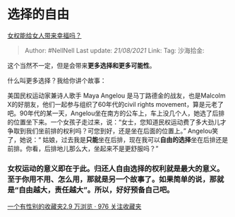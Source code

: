 # 选择的自由
[女权能给女人带来幸福吗？](https://www.zhihu.com/question/312312869/answer/605929230)

> Author: #NellNell
> Last update: *21/08/2021*
> Link:
> Tag:
> 沙海拾金:

这个当然不一定，但是会带来**更多选择和更多可能性**。

什么叫更多选择？我给你讲个故事：

美国民权运动家兼诗人歌手 Maya Angelou 是马丁路德金的战友，也是Malcolm X的好朋友，他们一起参与组织了60年代的civil rights movement，算是元老了吧。90年代的某一天，Angelou坐在南方的公车上，车上没几个人，她选了后排的位置坐下来。一个女孩子走过来，说：“女士，您知道民权运动费了多大劲儿才争取到我们坐前排的权利吗？可您到好，还是坐在后面的位置上。” Angelou笑了，她说：“ 姑娘，过去我是**只能**坐在后排，现在我可以**自由的选择**坐在后排还是前排。你看，后排地儿那么大，坐起来不是更舒服吗？”

### 女权运动的意义即在于此。归还人自由选择的权利就是最大的意义。至于你用不用、怎么用，那就是另一个故事了。如果简单的说，那就是“自由越大，责任越大”。所以，好好预备自己吧。

[一个有性别的收藏夹2.9 万浏览 · 976 关注收藏夹](https://www.zhihu.com/collection/326955627)
